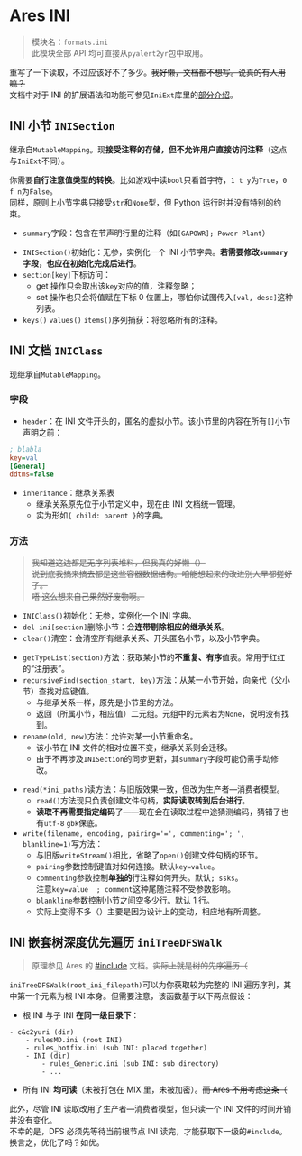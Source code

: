 # Ares INI

> 模块名：`formats.ini`  
> 此模块全部 API 均可直接从`pyalert2yr`包中取用。

重写了一下读取，不过应该好不了多少。~~我好懒，文档都不想写。说真的有人用嘛？~~  
文档中对于 INI 的扩展语法和功能可参见`IniExt`库里的[部分介绍](https://github.com/ClLab-YR/Chloride.RA2Scripts/blob/master/IniExt.ReadMe.md)。

## INI 小节 `INISection`
继承自`MutableMapping`。现**接受注释的存储，但不允许用户直接访问注释**（这点与`IniExt`不同）。

你需要**自行注意值类型的转换**。比如游戏中读`bool`只看首字符，`1 t y`为`True`，`0 f n`为`False`。  
同样，原则上小节字典只接受`str`和`None`型，但 Python 运行时并没有特别的约束。

* `summary`字段：包含在节声明行里的注释（如`[GAPOWR]; Power Plant`）
- `INISection()`初始化：无参，实例化一个 INI 小节字典。**若需要修改`summary`字段，也应在初始化完成后进行**。
- `section[key]`下标访问：
    - get 操作只会取出该`key`对应的值，注释忽略；
    - set 操作也只会将值赋在下标 0 位置上，哪怕你试图传入`[val, desc]`这种列表。
- `keys()` `values()` `items()`序列捕获：将忽略所有的注释。

## INI 文档 `INIClass`
现继承自`MutableMapping`。

### 字段

* `header`：在 INI 文件开头的，匿名的虚拟小节。该小节里的内容在所有`[]`小节声明之前：
```ini
; blabla
key=val
[General]
ddtms=false
```
* `inheritance`：继承关系表
    - 继承关系原先位于小节定义中，现在由 INI 文档统一管理。
    - 实为形如`{ child: parent }`的字典。

### 方法

> ~~我知道这边都是无序列表堆料，但我真的好懒（）~~  
> ~~说到底我搞来搞去都是这些容器数据结构。咱能想起来的改进别人早都搓好了。~~  
> ~~唔 这么想来自己果然好废物啊。~~

- `INIClass()`初始化：无参，实例化一个 INI 字典。
- `del ini[section]`删除小节：会**连带剔除相应的继承关系**。
- `clear()`清空：会清空所有继承关系、开头匿名小节，以及小节字典。

* `getTypeList(section)`方法：获取某小节的**不重复、有序**值表。常用于红红的“注册表”。
* `recursiveFind(section_start, key)`方法：从某一小节开始，向亲代（父小节）查找对应键值。
    - 与继承关系一样，原先是小节里的方法。
    - 返回（所属小节，相应值）二元组。元组中的元素若为`None`，说明没有找到。
* `rename(old, new)`方法：允许对某一小节重命名。
    - 该小节在 INI 文件的相对位置不变，继承关系则会迁移。
    - 由于不再涉及`INISection`的同步更新，其`summary`字段可能仍需手动修改。

- `read(*ini_paths)`读方法：与旧版效果一致，但改为生产者—消费者模型。
    - `read()`方法现只负责创建文件句柄，**实际读取转到后台进行**。
    - **读取不再需要指定编码**了——现在会在读取过程中途猜测编码，猜错了也有`utf-8` `gbk`保底。
- `write(filename, encoding, pairing='=', commenting='; ', blankline=1)`写方法：
    - 与旧版`writeStream()`相比，省略了`open()`创建文件句柄的环节。
    - `pairing`参数控制键值对如何连接。默认`key=value`。
    - `commenting`参数控制**单独的**行注释如何开头。默认`; ssks`。  
    注意`key=value  ; comment`这种尾随注释不受参数影响。
    - `blankline`参数控制小节之间空多少行。默认 1 行。
    - 实际上变得不多（）主要是因为设计上的变动，相应地有所调整。

## INI 嵌套树深度优先遍历 `iniTreeDFSWalk`

> 原理参见 Ares 的 [#include](https://ares-developers.github.io/Ares-docs/new/misc/include.html?highlight=include) 文档。~~实际上就是树的先序遍历（~~

`iniTreeDFSWalk(root_ini_filepath)`可以为你获取较为完整的 INI 遍历序列，其中第一个元素为根 INI 本身。但需要注意，该函数基于以下两点假设：

- 根 INI 与子 INI **在同一级目录下**：
```
- c&c2yuri (dir)
    - rulesMD.ini (root INI)
    - rules_hotfix.ini (sub INI: placed together)
    - INI (dir)
        - rules_Generic.ini (sub INI: sub directory)
        - ...
```
- 所有 INI **均可读**（未被打包在 MIX 里，未被加密）。~~而 Ares 不用考虑这条（~~

此外，尽管 INI 读取改用了生产者—消费者模型，但只读一个 INI 文件的时间开销并没有变化。  
不幸的是，DFS 必须先等待当前根节点 INI 读完，才能获取下一级的`#include`。换言之，优化了吗？如优。
